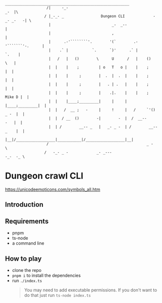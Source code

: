 ```
                     _________________________________________________________
                   /|     -_-                                             _-  |\
                  / |_-_- _                 Dungeon CLI             -_- _-   -| \   
                    |                            _-  _--                      | 
                    |                            ,                            |
                    |      .-'````````'.        '(`        .-'```````'-.      |
                    |    .` |           `.      `)'      .` |           `.    |          
                    |   /   |   ()        \      U      /   |    ()       \   |
                    |  |    |    ;         | o   T   o |    |    ;         |  |
                    |  |    |     ;        |  .  |  .  |    |    ;         |  |
                    |  |    |     ;        |   . | .   |    |    ;         |  |
                    |  |    |     ;        |    .|.    |    |    ;  Mike D |  |
                    |  |    |____;_________|     |     |    |____;_________|  |  
                    |  |   /  __ ;   -     |     !     |   /     `'() _ -  |  |
                    |  |  / __  ()        -|        -  |  /  __--      -   |  |
                    |  | /        __-- _   |   _- _ -  | /        __--_    |  |
                    |__|/__________________|___________|/__________________|__|
                   /                                             _ -           \
                  /   -_- _ -             _- _---                       -_-  -_ \
```
# Dungeon crawl CLI
https://unicodeemoticons.com/symbols_all.htm

## Introduction

## Requirements
- pnpm
- ts-node
- a command line

## How to play

- clone the repo
- `pnpm i` to install the dependencies
- run `./index.ts`
  > You may need to add executable permissions. 
  > If you don't want to do that just run `ts-node index.ts`


